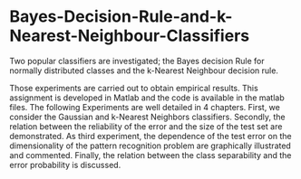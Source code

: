 # Bayes-Decision-Rule-and-k-Nearest-Neighbour-Classifiers
Two popular classifiers are investigated; the Bayes decision Rule for normally distributed classes and the k-Nearest Neighbour decision rule.


Those experiments are carried out to obtain empirical results. This assignment is developed in Matlab and the code is available in the matlab files. The following Experiments are well detailed in 4 chapters. First, we consider the Gaussian and k-Nearest Neighbors classifiers. Secondly, the relation between the reliability of the error and the size of the test set are demonstrated. As third experiment, the dependence of the test error on the dimensionality of the pattern recognition problem are graphically illustrated and commented. Finally, the relation between the class separability and the error probability is discussed.

